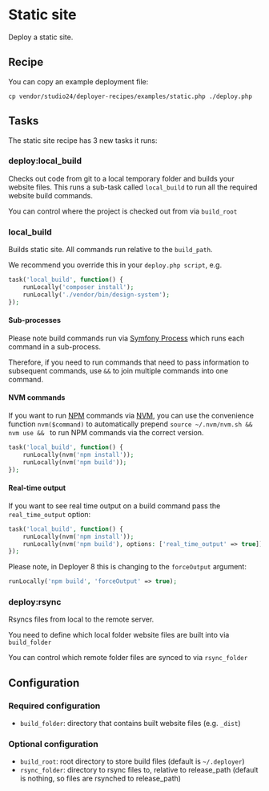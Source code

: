# Static site

Deploy a static site.

## Recipe

You can copy an example deployment file:

```
cp vendor/studio24/deployer-recipes/examples/static.php ./deploy.php
```

## Tasks

The static site recipe has 3 new tasks it runs:

### deploy:local_build

Checks out code from git to a local temporary folder and builds your website files. This runs a sub-task called `local_build` 
to run all the required website build commands.

You can control where the project is checked out from via `build_root`

### local_build

Builds static site. All commands run relative to the `build_path`.

We recommend you override this in your `deploy.php script`, e.g.

```php
task('local_build', function() {
    runLocally('composer install');
    runLocally('./vendor/bin/design-system');
});
```

#### Sub-processes
Please note build commands run via [Symfony Process](https://symfony.com/doc/current/components/process.html) which runs each command in a sub-process.

Therefore, if you need to run commands that need to pass information to subsequent commands, use `&&` to join multiple commands into one command.

#### NVM commands
If you want to run [NPM](https://www.npmjs.com/) commands via [NVM](https://github.com/nvm-sh/nvm), you can use the convenience function `nvm($command)` to automatically prepend `source ~/.nvm/nvm.sh && nvm use && ` to run NPM commands via the correct version.

```php
task('local_build', function() {
    runLocally(nvm('npm install'));
    runLocally(nvm('npm build'));
});
```

#### Real-time output
If you want to see real time output on a build command pass the `real_time_output` option:

```php
task('local_build', function() {
    runLocally(nvm('npm install'));
    runLocally(nvm('npm build'), options: ['real_time_output' => true]);
});
```

Please note, in Deployer 8 this is changing to the `forceOutput` argument:

```php
runLocally('npm build', 'forceOutput' => true);
```

### deploy:rsync

Rsyncs files from local to the remote server.

You need to define which local folder website files are built into via `build_folder`

You can control which remote folder files are synced to via `rsync_folder`  

## Configuration

### Required configuration

* `build_folder`: directory that contains built website files (e.g. `_dist`)

### Optional configuration

* `build_root`: root directory to store build files (default is `~/.deployer`)
* `rsync_folder`: directory to rsync files to, relative to release_path (default is nothing, so files are rsynched to release_path)
